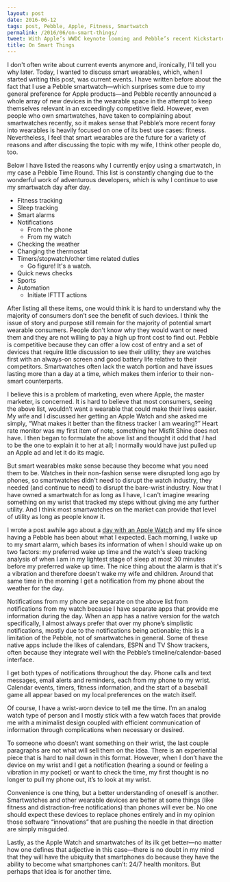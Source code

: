 ```yaml
---
layout: post
date: 2016-06-12
tags: post, Pebble, Apple, Fitness, Smartwatch
permalink: /2016/06/on-smart-things/
tweet: With Apple’s WWDC keynote looming and Pebble’s recent Kickstarter campaign, why not write about smart wearables?!
title: On Smart Things
---
```


I don't often write about current events anymore and, ironically, I'll tell you why later. Today, I wanted to discuss smart wearables, which, when I started writing this post, was current events. I have written before about the fact that I use a Pebble smartwatch—which surprises some due to my general preference for Apple products—and Pebble recently announced a whole array of new devices in the wearable space in the attempt to keep themselves relevant in an exceedingly competitive field. However, even people who own smartwatches, have taken to complaining about smartwatches recently, so it makes sense that Pebble’s more recent foray into wearables is heavily focused on one of its best use cases: fitness. Nevertheless, I feel that smart wearables are the future for a variety of reasons and after discussing the topic with my wife, I think other people do, too.

Below I have listed the reasons why I currently enjoy using a smartwatch, in my case a Pebble Time Round. This list is constantly changing due to the wonderful work of adventurous developers, which is why I continue to use my smartwatch day after day.

- Fitness tracking
- Sleep tracking
- Smart alarms
- Notifications 
	- From the phone
	- From my watch
- Checking the weather
- Changing the thermostat
- Timers/stopwatch/other time related duties
	- Go figure! It's a watch.
- Quick news checks
- Sports
- Automation
	- Initiate IFTTT actions

After listing all these items, one would think it is hard to understand why the majority of consumers don’t see the benefit of such devices. I think the issue of story and purpose still remain for the majority of potential smart wearable consumers. People don't know why they would want or need them and they are not willing to pay a high up front cost to find out. Pebble is competitive because they can offer a low cost of entry and a set of devices that require little discussion to see their utility; they are watches first with an always-on screen and good battery life relative to their competitors. Smartwatches often lack the watch portion and have issues lasting more than a day at a time, which makes them inferior to their non-smart counterparts.

I believe this is a problem of marketing, even where Apple, the master marketer, is concerned. It is hard to believe that most consumers, seeing the above list, wouldn’t want a wearable that could make their lives easier. My wife and I discussed her getting an Apple Watch and she asked me simply, “What makes it better than the fitness tracker I am wearing?” Heart rate monitor was my first item of note, something her Misfit Shine does not have. I then began to formulate the above list and thought it odd that *I* had to be the one to explain it to her at all; I normally would have just pulled up an Apple ad and let it do its magic.

But smart wearables make sense because they become what you need them to be. Watches in their non-fashion sense were disrupted long ago by phones, so smartwatches didn't need to disrupt the watch industry, they needed (and continue to need) to disrupt the bare-wrist industry. Now that I have owned a smartwatch for as long as I have, I can't imagine wearing something on my wrist that tracked my steps without giving me any further utility. And I think most smartwatches on the market can provide that level of utility as long as people know it.

I wrote a post awhile ago about a [day with an Apple Watch][1] and my life since having a Pebble has been about what I expected. Each morning, I wake up to my smart alarm, which bases its information of when I should wake up on two factors: my preferred wake up time and the watch's sleep tracking analysis of when I am in my lightest stage of sleep at most 30 minutes before my preferred wake up time. The nice thing about the alarm is that it's a vibration and therefore doesn't wake my wife and children. Around that same time in the morning I get a notification from my phone about the weather for the day. 

Notifications from my phone are separate on the above list from notifications from my watch because I have separate apps that provide me information during the day. When an app has a native version for the watch specifically, I almost always prefer that over my phone’s simplistic notifications, mostly due to the notifications being actionable; this is a limitation of the Pebble, not of smartwatches in general. Some of these native apps include the likes of calendars, ESPN and TV Show trackers, often because they integrate well with the Pebble’s timeline/calendar-based interface.

I get both types of notifications throughout the day. Phone calls and text messages, email alerts and reminders, each from my phone to my wrist. Calendar events, timers, fitness information, and the start of a baseball game all appear based on my local preferences on the watch itself.

Of course, I have a wrist-worn device to tell me the time. I’m an analog watch type of person and I mostly stick with a few watch faces that provide me with a minimalist design coupled with efficient communication of information through complications when necessary or desired.

To someone who doesn’t want something on their wrist, the last couple paragraphs are not what will sell them on the idea. There is an experiential piece that is hard to nail down in this format. However, when I don’t have the device on my wrist and I get a notification (hearing a sound or feeling a vibration in my pocket) or want to check the time, my first thought is no longer to pull my phone out, it’s to look at my wrist.

Convenience is one thing, but a better understanding of oneself is another. Smartwatches and other wearable devices are better at some things (like fitness and distraction-free notifications) than phones will ever be. No one should expect these devices to replace phones entirely and in my opinion those software “innovations” that are pushing the needle in that direction are simply misguided.

Lastly, as the Apple Watch and smartwatches of its ilk get better—no matter how one defines that adjective in this case—there is no doubt in my mind that they will have the ubiquity that smartphones do because they have the ability to become what smartphones can’t: 24/7 health monitors. But perhaps that idea is for another time.

[1]:	http://engineeredeloquence.com/2015/03/an-apple-watch-day